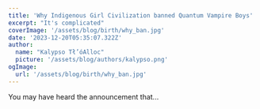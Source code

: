 ```yaml
---
title: 'Why Indigenous Girl Civilization banned Quantum Vampire Boys'
excerpt: "It's complicated"
coverImage: '/assets/blog/birth/why_ban.jpg'
date: '2023-12-20T05:35:07.322Z'
author:
  name: "Kalypso Tł’óAlloc"
  picture: '/assets/blog/authors/kalypso.png'
ogImage:
  url: '/assets/blog/birth/why_ban.jpg'
---
```

You may have heard the announcement that...